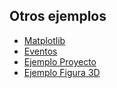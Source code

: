 ## Otros ejemplos
- [Matplotlib](https://github.com/juan-suarezp/PythonTkinterTutorial/blob/master/otros%20ejemplos/matplotlib/matplotlib.md)
- [Eventos](https://github.com/juan-suarezp/PythonTkinterTutorial/blob/master/otros%20ejemplos/eventos/eventos.md)
- [Ejemplo Proyecto](https://github.com/juan-suarezp/PythonTkinterTutorial/blob/master/otros%20ejemplos/proyecto/proyecto.md)
- [Ejemplo Figura 3D](https://github.com/juan-suarezp/PythonTkinterTutorial/blob/master/otros%20ejemplos/3D/3D.md)
